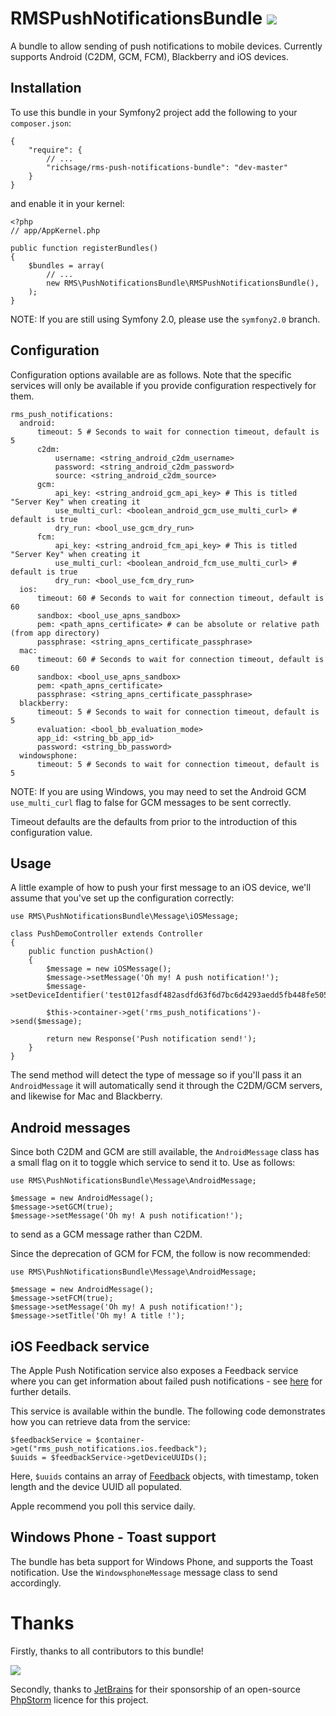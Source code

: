 # RMSPushNotificationsBundle ![](https://secure.travis-ci.org/richsage/RMSPushNotificationsBundle.png)

A bundle to allow sending of push notifications to mobile devices.  Currently supports Android (C2DM, GCM, FCM), Blackberry and iOS devices.

## Installation

To use this bundle in your Symfony2 project add the following to your `composer.json`:

    {
        "require": {
            // ...
            "richsage/rms-push-notifications-bundle": "dev-master"
        }
    }

and enable it in your kernel:

    <?php
    // app/AppKernel.php

    public function registerBundles()
    {
        $bundles = array(
            // ...
            new RMS\PushNotificationsBundle\RMSPushNotificationsBundle(),
        );
    }

NOTE: If you are still using Symfony 2.0, please use the `symfony2.0` branch.

## Configuration

Configuration options available are as follows. Note that the specific services will
only be available if you provide configuration respectively for them.

    rms_push_notifications:
      android:
          timeout: 5 # Seconds to wait for connection timeout, default is 5
          c2dm:
              username: <string_android_c2dm_username>
              password: <string_android_c2dm_password>
              source: <string_android_c2dm_source>
          gcm:
              api_key: <string_android_gcm_api_key> # This is titled "Server Key" when creating it
              use_multi_curl: <boolean_android_gcm_use_multi_curl> # default is true
              dry_run: <bool_use_gcm_dry_run>
          fcm:
              api_key: <string_android_fcm_api_key> # This is titled "Server Key" when creating it
              use_multi_curl: <boolean_android_fcm_use_multi_curl> # default is true
              dry_run: <bool_use_fcm_dry_run>
      ios:
          timeout: 60 # Seconds to wait for connection timeout, default is 60
          sandbox: <bool_use_apns_sandbox>
          pem: <path_apns_certificate> # can be absolute or relative path (from app directory)
          passphrase: <string_apns_certificate_passphrase>
      mac:
          timeout: 60 # Seconds to wait for connection timeout, default is 60
          sandbox: <bool_use_apns_sandbox>
          pem: <path_apns_certificate>
          passphrase: <string_apns_certificate_passphrase>
      blackberry:
          timeout: 5 # Seconds to wait for connection timeout, default is 5
          evaluation: <bool_bb_evaluation_mode>
          app_id: <string_bb_app_id>
          password: <string_bb_password>
      windowsphone:
          timeout: 5 # Seconds to wait for connection timeout, default is 5

NOTE: If you are using Windows, you may need to set the Android GCM `use_multi_curl` flag to false for GCM messages to be sent correctly.

Timeout defaults are the defaults from prior to the introduction of this configuration value.

## Usage

A little example of how to push your first message to an iOS device, we'll assume that you've set up the configuration correctly:

    use RMS\PushNotificationsBundle\Message\iOSMessage;

    class PushDemoController extends Controller
    {
        public function pushAction()
        {
            $message = new iOSMessage();
            $message->setMessage('Oh my! A push notification!');
            $message->setDeviceIdentifier('test012fasdf482asdfd63f6d7bc6d4293aedd5fb448fe505eb4asdfef8595a7');

            $this->container->get('rms_push_notifications')->send($message);

            return new Response('Push notification send!');
        }
    }

The send method will detect the type of message so if you'll pass it an `AndroidMessage` it will automatically send it through the C2DM/GCM servers, and likewise for Mac and Blackberry.

## Android messages

Since both C2DM and GCM are still available, the `AndroidMessage` class has a small flag on it to toggle which service to send it to.  Use as follows:

    use RMS\PushNotificationsBundle\Message\AndroidMessage;

    $message = new AndroidMessage();
    $message->setGCM(true);
    $message->setMessage('Oh my! A push notification!');

to send as a GCM message rather than C2DM.

Since the deprecation of GCM for FCM, the follow is now recommended:

    use RMS\PushNotificationsBundle\Message\AndroidMessage;

    $message = new AndroidMessage();
    $message->setFCM(true);
    $message->setMessage('Oh my! A push notification!');
    $message->setTitle('Oh my! A title !');


## iOS Feedback service

The Apple Push Notification service also exposes a Feedback service where you can get information about failed push notifications - see [here](https://developer.apple.com/library/ios/documentation/NetworkingInternet/Conceptual/RemoteNotificationsPG/Chapters/CommunicatingWIthAPS.html#//apple_ref/doc/uid/TP40008194-CH101-SW3) for further details.

This service is available within the bundle.  The following code demonstrates how you can retrieve data from the service:

    $feedbackService = $container->get("rms_push_notifications.ios.feedback");
    $uuids = $feedbackService->getDeviceUUIDs();

Here, `$uuids` contains an array of [Feedback](https://github.com/richsage/RMSPushNotificationsBundle/blob/master/Device/iOS/Feedback.php) objects, with timestamp, token length and the device UUID all populated.

Apple recommend you poll this service daily.

## Windows Phone - Toast support

The bundle has beta support for Windows Phone, and supports the Toast notification. Use the `WindowsphoneMessage` message class to send accordingly.

# Thanks

Firstly, thanks to all contributors to this bundle!

![](https://www.jetbrains.com/phpstorm/documentation/docs/logo_phpstorm.png)

Secondly, thanks to [JetBrains](http://www.jetbrains.com) for their sponsorship of an open-source [PhpStorm](https://www.jetbrains.com/phpstorm/) licence for this project.
